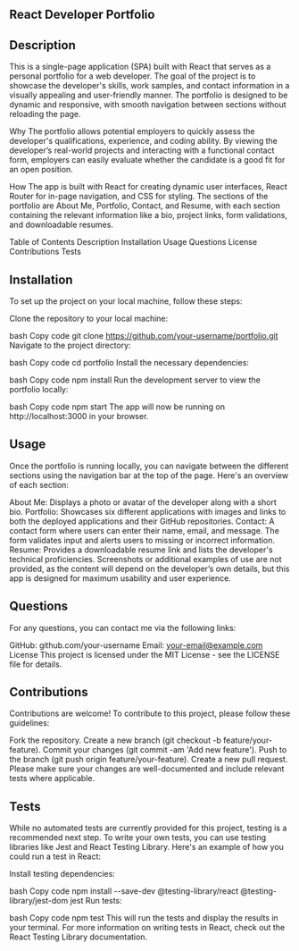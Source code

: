 ## React Developer Portfolio
## Description
This is a single-page application (SPA) built with React that serves as a personal portfolio for a web developer. The goal of the project is to showcase the developer's skills, work samples, and contact information in a visually appealing and user-friendly manner. The portfolio is designed to be dynamic and responsive, with smooth navigation between sections without reloading the page.

Why
The portfolio allows potential employers to quickly assess the developer's qualifications, experience, and coding ability. By viewing the developer’s real-world projects and interacting with a functional contact form, employers can easily evaluate whether the candidate is a good fit for an open position.

How
The app is built with React for creating dynamic user interfaces, React Router for in-page navigation, and CSS for styling. The sections of the portfolio are About Me, Portfolio, Contact, and Resume, with each section containing the relevant information like a bio, project links, form validations, and downloadable resumes.

Table of Contents
Description
Installation
Usage
Questions
License
Contributions
Tests
## Installation
To set up the project on your local machine, follow these steps:

Clone the repository to your local machine:

bash
Copy code
git clone https://github.com/your-username/portfolio.git
Navigate to the project directory:

bash
Copy code
cd portfolio
Install the necessary dependencies:

bash
Copy code
npm install
Run the development server to view the portfolio locally:

bash
Copy code
npm start
The app will now be running on http://localhost:3000 in your browser.

 ## Usage
Once the portfolio is running locally, you can navigate between the different sections using the navigation bar at the top of the page. Here's an overview of each section:

About Me: Displays a photo or avatar of the developer along with a short bio.
Portfolio: Showcases six different applications with images and links to both the deployed applications and their GitHub repositories.
Contact: A contact form where users can enter their name, email, and message. The form validates input and alerts users to missing or incorrect information.
Resume: Provides a downloadable resume link and lists the developer's technical proficiencies.
Screenshots or additional examples of use are not provided, as the content will depend on the developer’s own details, but this app is designed for maximum usability and user experience.

## Questions
For any questions, you can contact me via the following links:

GitHub: github.com/your-username
Email: your-email@example.com
License
This project is licensed under the MIT License - see the LICENSE file for details.

## Contributions
Contributions are welcome! To contribute to this project, please follow these guidelines:

Fork the repository.
Create a new branch (git checkout -b feature/your-feature).
Commit your changes (git commit -am 'Add new feature').
Push to the branch (git push origin feature/your-feature).
Create a new pull request.
Please make sure your changes are well-documented and include relevant tests where applicable.

## Tests
While no automated tests are currently provided for this project, testing is a recommended next step. To write your own tests, you can use testing libraries like Jest and React Testing Library. Here's an example of how you could run a test in React:

Install testing dependencies:

bash
Copy code
npm install --save-dev @testing-library/react @testing-library/jest-dom jest
Run tests:

bash
Copy code
npm test
This will run the tests and display the results in your terminal. For more information on writing tests in React, check out the React Testing Library documentation.